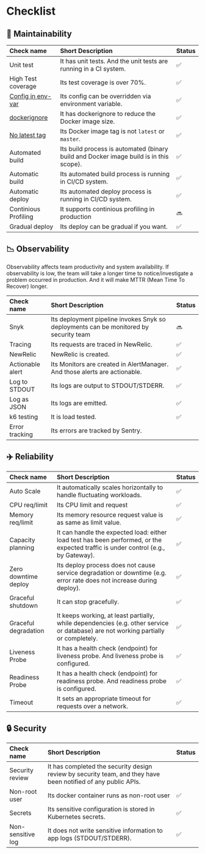 
# Checklist

## :wrench: Maintainability

| Check name | Short Description  | Status | 
| :--------- | :----------------- | :------ |
| Unit test | It has unit tests. And the unit tests are running in a CI system. | :white_check_mark: |
| High Test coverage | Its test coverage is over 70%. | :white_check_mark: |
| [Config in env-var](https://12factor.net/config) | Its config can be overridden via environment variable.  | :white_check_mark: |
| [dockerignore](https://docs.docker.com/engine/reference/builder/#dockerignore-file) | It has dockerignore to reduce the Docker image size. |   :white_check_mark: |
| [No latest tag](https://twitter.com/thockin/status/1085223284122087424) | Its Docker image tag is not `latest` or `master`. | :white_check_mark: |
| Automated build | Its build process is automated (binary build and Docker image build is in this scope). | :white_check_mark: | :white_check_mark: | :white_check_mark: |
| Automatic build | Its automated build process is running in CI/CD system. | :white_check_mark:  |  | :white_check_mark: |
| Automatic deploy | Its automated deploy process is running in CI/CD system. | :white_check_mark:  | :white_check_mark: | :white_check_mark: |
| Continious Profiling | It supports continious profiling in production |  :soon:  |  | :soon: |
| Gradual deploy | Its deploy can be gradual if you want. |  :white_check_mark:|  | :white_check_mark: | | Automated rollback | Its rollback process is automated. | :white_check_mark:  | :white_check_mark: | :white_check_mark: |

## :chart_with_downwards_trend: Observability
Observability affects team productivity and system availability. If observability is low, the team will take a longer time to notice/investigate a problem occurred in production. And it will make MTTR (Mean Time To Recover) longer.

| Check name | Short Description  | Status |
| :--------- | :----------------- | :------ |
| Snyk | Its deployment pipeline invokes Snyk so deployments can be monitored by security team | :soon: | :soon: | :soon: |
| Tracing | Its requests are traced in NewRelic. | :white_check_mark: | :white_check_mark: | :white_check_mark: |
| NewRelic | NewRelic is created. | :white_check_mark: | :white_check_mark: | :white_check_mark: |
| Actionable alert | Its Monitors are created in AlertManager. And those alerts are actionable. | :white_check_mark: | :white_check_mark: | :white_check_mark: |
| Log to STDOUT | Its logs are output to STDOUT/STDERR. | :white_check_mark: | :white_check_mark: | :white_check_mark: |
| Log as JSON | Its logs are emitted. | :white_check_mark: | :white_check_mark: | :white_check_mark: |
| k6 testing | It is load tested. | :white_check_mark: | :soon: | :soon: |
| Error tracking | Its errors are tracked by Sentry. |  | :soon: | :soon: |

## :airplane: Reliability

| Check name | Short Description  | Status |
| :--------- | :----------------- | :------ |
| Auto Scale | It automatically scales horizontally to handle fluctuating workloads. | :white_check_mark: | :white_check_mark: | :white_check_mark: |
| CPU req/limit | Its CPU limit and request  | :white_check_mark: | :white_check_mark: | :white_check_mark: |
| Memory req/limit | Its memory resource request value is as same as limit value. | :white_check_mark: | :white_check_mark: | :white_check_mark: |
| Capacity planning | It can handle the expected load: either load test has been performed, or the expected traffic is under control (e.g., by Gateway). | :white_check_mark:  | :white_check_mark: | :white_check_mark: |
| Zero downtime deploy | Its deploy process does not cause service degradation or downtime (e.g. error rate does not increase during deploy). | :white_check_mark: | :white_check_mark: | :white_check_mark: |
| Graceful shutdown | It can stop gracefully. | :white_check_mark:  | :white_check_mark: | :white_check_mark: |
| Graceful degradation | It keeps working, at least partially, while dependencies (e.g. other service or database) are not working partially or completely. | :white_check_mark: | :white_check_mark: | :white_check_mark: |
| Liveness Probe | It has a health check (endpoint) for liveness probe. And liveness probe is configured. | :white_check_mark: | :white_check_mark: | :white_check_mark: |
| Readiness Probe | It has a health check (endpoint) for readiness probe. And readiness probe is configured. | :white_check_mark:  | :white_check_mark: | :white_check_mark: |
| Timeout | It sets an appropriate timeout for requests over a network. | :white_check_mark: | :white_check_mark: | :white_check_mark: |


## :lock: Security

| Check name | Short Description  | Status |
| :--------- | :----------------- | :------ |
| Security review | It has completed the security design review by security team, and they have been notified of any public APIs. |  | :white_check_mark: | :white_check_mark: |
| Non-root user | Its docker container runs as non-root user | :white_check_mark: | :white_check_mark: | :white_check_mark: |
| Secrets | Its sensitive configuration is stored in Kubernetes secrets.  | :white_check_mark: | :white_check_mark: | :white_check_mark: |
| Non-sensitive log | It does not write sensitive information to app logs (STDOUT/STDERR). | :white_check_mark: | :white_check_mark: | :white_check_mark: |
